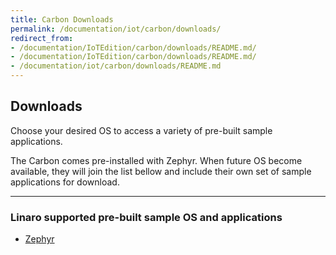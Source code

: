 ```yaml
---
title: Carbon Downloads
permalink: /documentation/iot/carbon/downloads/
redirect_from:
- /documentation/IoTEdition/carbon/downloads/README.md/
- /documentation/IoTEdition/carbon/downloads/README.md/
- /documentation/iot/carbon/downloads/README.md
---
```

## Downloads

Choose your desired OS to access a variety of pre-built sample applications.

The Carbon comes pre-installed with Zephyr. When future OS become available, they will join the list bellow and include their own set of sample applications for download.

***

### Linaro supported pre-built sample OS and applications

- [Zephyr](zephyr.md)
